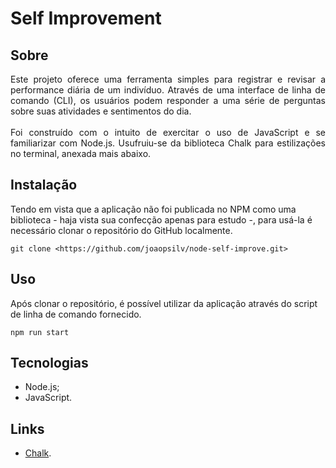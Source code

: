 # Self Improvement

## Sobre
<div align="justify">
<div>Este projeto oferece uma ferramenta simples para registrar e revisar a performance diária de um indivíduo. Através de uma interface de linha de comando (CLI), os usuários podem responder a uma série de perguntas sobre suas atividades e sentimentos do dia.</div>
<br>
<div>Foi construído com o intuito de exercitar o uso de JavaScript e se familiarizar com Node.js. Usufruiu-se da biblioteca Chalk para estilizações no terminal, anexada mais abaixo.</div>
</div>

## Instalação
Tendo em vista que a aplicação não foi publicada no NPM como uma biblioteca - haja vista sua confecção apenas para estudo -, para usá-la é necessário clonar o repositório do GitHub localmente.
```
git clone <https://github.com/joaopsilv/node-self-improve.git>
```

## Uso
Após clonar o repositório, é possível utilizar da aplicação através do script de linha de comando fornecido.
```
npm run start
```

## Tecnologias
- Node.js;
- JavaScript.

## Links
- <a href="https://www.npmjs.com/package/chalk" target="_blank">Chalk</a>.
